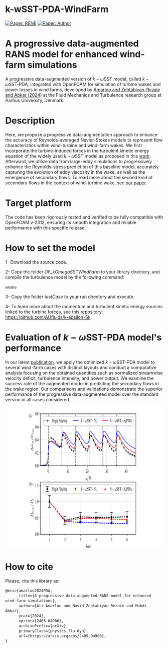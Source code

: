 # k-wSST-PDA-WindFarm

<!--  [![Compatibility: OFver](https://img.shields.io/badge/Compatible_with-OpenFOAM.v2112-lightblue.svg)]()  -->
[![Paper: RENE](https://img.shields.io/badge/Reference-Paper-red.svg)](https://doi.org/10.48550/arXiv.2405.04906)
[![Paper: Author](https://img.shields.io/badge/Author-green.svg)](https://sites.google.com/view/zehtabiyan/home)

<!-- [![License: GPL v3](https://img.shields.io/badge/License-GPLv3-blue.svg)](https://www.gnu.org/licenses/gpl-3.0)   -->

# A progressive data-augmented RANS model for enhanced wind-farm simulations 
A progressive data-augmented version of $k-\omega\text{SST}$ model, called $k-\omega\text{SST-PDA}$, integrated with OpenFOAM for simulation of turbine wakes and power losses in wind farms, developed by [Amarloo and Zehtabiyan-Rezaie and Abkar (2024)](https://doi.org/10.48550/arXiv.2405.04906) at the Fluid Mechanics and Turbulence research group at Aarhus University, Denmark. 

# Description
Here, we propose a progressive data-augmentation approach to enhance the accuracy of Reynolds-averaged Navier-Stokes models to represent flow characteristics within wind-turbine and wind-farm wakes. We first incorporate the turbine-induced forces in the turbulent kinetic energy equation of the widely used $k−\omega\text{SST}$ model as proposed in this [work](https://doi.org/10.1016/j.renene.2021.08.012). Afterward, we utilize data from large-eddy simulations to progressively enhance the Reynolds-stress prediction of this baseline model, accurately capturing the evolution of eddy viscosity in the wake, as well as the emergence of secondary flows. To read more about the second kind of secondary flows in the context of wind-turbine wake, see [our paper](https://doi.org/10.1063/5.0203068). 

# Target platform
The code has been rigorously tested and verified to be fully compatible with OpenFOAM v-2312, ensuring its smooth integration and reliable performance with this specific release.

<!-- # Author
[Navid Zehtabiyan-Rezaie](https://sites.google.com/view/zehtabiyan/home)-->

# How to set the model
1- Download the source code.
 
2- Copy the folder _OF_kOmegaSSTWindFarm_ to your library directory, and compile the turbulence model by the following command: 

`wmake`

3- Copy the folder _testCase_ to your run directory and execute.

4- To learn more about the momentum and turbulent kinetic energy sources linked to the turbine forces, see this repository: https://github.com/AUfluids/k-epsilon-Sk.

# Evaluation of $k-\omega\text{SST-PDA}$ model's performance
In our latest [publication](https://doi.org/10.48550/arXiv.2405.04906), we apply the optimized $k−\omega\text{SST-PDA}$ model to several wind-farm cases with distinct layouts and conduct a comparative analysis focusing on the obtained quantities such as normalized streamwise velocity deficit, turbulence intensity, and power output. We examine the success rate of the augmented model in predicting the secondary flows in the wake region. Our comparisons and validations demonstrate the superior performance of the progressive data-augmented model over the standard version in all cases considered.

<img src="https://github.com/AUfluids/k-wSST-PDA-WindFarm/blob/main/testCase/Performance.png" width="900" height="450" alt="Normalized power of turbines in three validation cases">
  
# How to cite
Please, cite this library as:
```
@misc{amarloo2024PDA,
      title={A progressive data-augmented RANS model for enhanced wind-farm simulations}, 
      author={Ali Amarloo and Navid Zehtabiyan-Rezaie and Mahdi Abkar},
      year={2024},
      eprint={2405.04906},
      archivePrefix={arXiv},
      primaryClass={physics.flu-dyn},
      url={https://arxiv.org/abs/2405.04906}, 
}
```
